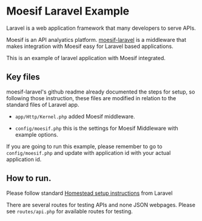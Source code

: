 # Moesif Laravel Example

Laravel is a web application framework that many developers to serve APIs.

Moesif is an API analyatics platform. [moesif-laravel](https://github.com/Moesif/moesif-laravel)
is a middleware that makes integration with Moesif easy for Laravel based applications.

This is an example of laravel application with Moesif integrated.

## Key files

moesif-laravel's github readme already documented the steps for setup,
so following those instruction, these files are modified in relation to the
standard files of Laravel app.

- `app/Http/Kernel.php` added Moesif middleware.

- `config/moesif.php` this is the settings for Moesif Middleware with example options.

If you are going to run this example, please remember to go to `config/moesif.php`
and update with application id with your actual application id.

## How to run.

Please follow standard [Homestead setup instructions](https://laravel.com/docs/4.2/homestead) from Laravel

There are several routes for testing APIs and none JSON webpages.
Please see `routes/api.php` for available routes for testing.  
